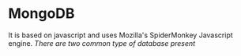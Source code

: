 # MongoDB
It is based on javascript and uses Mozilla's SpiderMonkey Javascript engine.
_*There are two common type of database present*_
